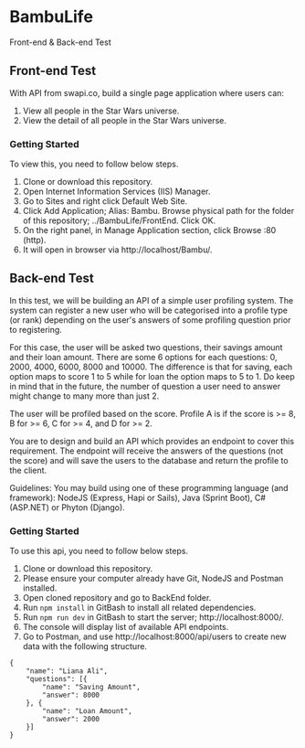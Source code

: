 # BambuLife
Front-end &amp; Back-end Test

## Front-end Test
With API from swapi.co, build a single page application where users can:
1. View all people in the Star Wars universe.
2. View the detail of all people in the Star Wars universe.

### Getting Started
To view this, you need to follow below steps.
1. Clone or download this repository.
2. Open Internet Information Services (IIS) Manager.
3. Go to Sites and right click Default Web Site.
4. Click Add Application; Alias: Bambu. Browse physical path for the folder of this repository; ../BambuLife/FrontEnd. Click OK.
5. On the right panel, in Manage Application section, click Browse :80 (http).
6. It will open in browser via http://localhost/Bambu/.

## Back-end Test
In this test, we will be building an API of a simple user profiling system. The system can register a new user who will be categorised into a profile type (or rank) depending on the user's answers of some profiling question prior to registering.

For this case, the user will be asked two questions, their savings amount and their loan amount. There are some 6 options for each questions: 0, 2000, 4000, 6000, 8000 and 10000. The difference is that for saving, each option maps to score 1 to 5 while for loan the option maps to 5 to 1. Do keep in mind that in the future, the number of question a user need to answer might change to many more than just 2.

The user will be profiled based on the score. Profile A is if the score is >= 8, B for >= 6, C for >= 4, and D for >= 2.

You are to design and build an API which provides an endpoint to cover this requirement. The endpoint will receive the answers of the questions (not the score) and will save the users to the database and return the profile to the client.

Guidelines:
You may build using one of these programming language (and framework): NodeJS (Express, Hapi or Sails), Java (Sprint Boot), C# (ASP.NET) or Phyton (Django).

### Getting Started
To use this api, you need to follow below steps.
1. Clone or download this repository.
2. Please ensure your computer already have Git, NodeJS and Postman installed.
3. Open cloned repository and go to BackEnd folder.
4. Run `npm install` in GitBash to install all related dependencies.
5. Run `npm run dev` in GitBash to start the server; http://localhost:8000/.
6. The console will display list of available API endpoints.
7. Go to Postman, and use http://localhost:8000/api/users to create new data with the following structure.
```application/json
{
	"name": "Liana Ali",
	"questions": [{
		"name": "Saving Amount",
		"answer": 8000
	}, {
		"name": "Loan Amount",
		"answer": 2000
	}]
}
```
